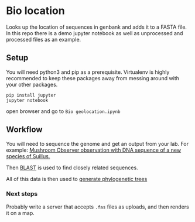 # Bio location
Looks up the location of sequences in genbank and adds it to a FASTA file. In this repo there is a demo jupyter notebook as well as unprocessed and processed files as an example.


## Setup
You will need python3 and pip as a prerequisite. Virtualenv is highly recommended to keep these packages away from messing around with your other packages.

```
pip install jupyter
jupyter notebook
```
open browser and go to `Bio geolocation.ipynb`

## Workflow
You will need to sequence the genome and get an output from your lab. For example: [Mushroom Observer observation with DNA sequence of a new species of Suillus.](http://mushroomobserver.org/243577)

Then [BLAST](https://blast.ncbi.nlm.nih.gov/Blast.cgi?PROGRAM=blastn&PAGE_TYPE=BlastSearch&LINK_LOC=blasthome) is used to find closely related sequences.

All of this data is then used to [generate phylogenetic trees](http://www.phylogeny.fr/simple_phylogeny.cgi)

### Next steps
Probably write a server that accepts `.fas` files as uploads, and then renders it on a map.